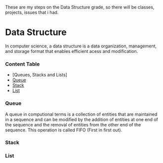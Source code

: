 These are my steps on the Data Structure grade, so there will be classes, projects, issues that i had.

# Data Structure

In computer science, a data structure is a data organization, management, and storage format that enables efficient acess and modification.


### Content Table

- [Queues, Stacks and Lists]
 - [Queue](#queue)
 - [Stack](#stack)
 - [List](#list)

### <div id="queue" />Queue

A queue in computional terms is a collection of entities that are maintained in a sequence and can be modified by the addition of entities at one end of the sequence and the removal of entities from the other end of the sequence. This operation is called FIFO (First in first out).

### <div id="stack" />Stack

### <div id="list" />List
